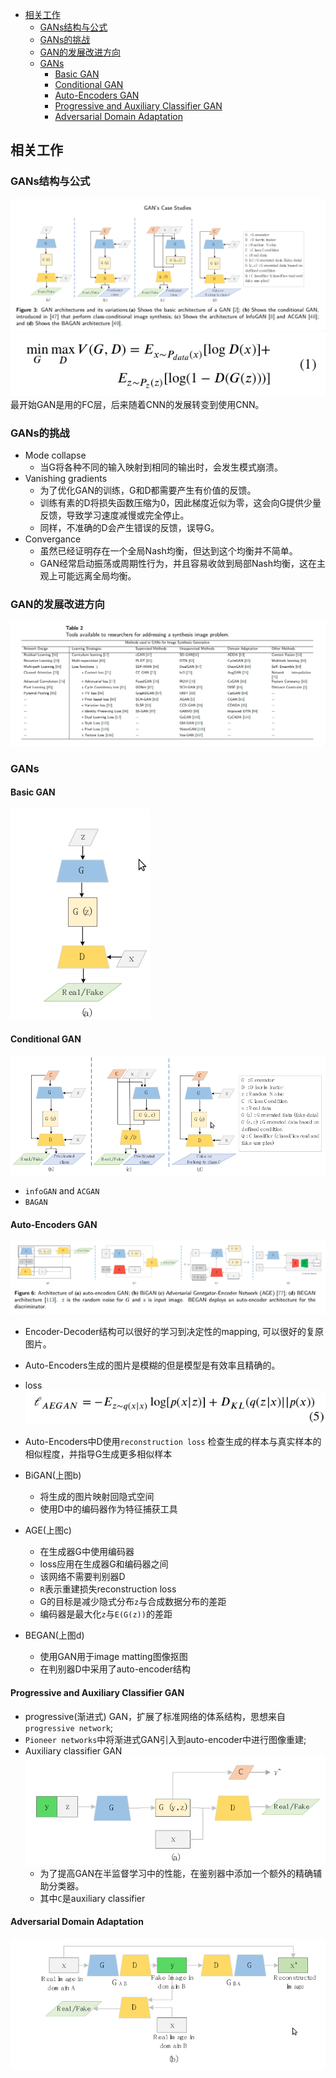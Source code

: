 
* [相关工作](#相关工作)
  - [GANs结构与公式](#gans结构与公式)
  - [GANs的挑战](#gans的挑战)
  - [GAN的发展改进方向](#gan的发展改进方向)
  - [GANs](#gans)
    + [Basic GAN](#basic-gan)
    + [Conditional GAN](#conditional-gan)
    + [Auto-Encoders GAN](#auto-encoders-gan)
    + [Progressive and Auxiliary Classifier GAN](#progressive-and-auxiliary-classifier-gan)
    + [Adversarial Domain Adaptation](#adversarial-domain-adaptation)


## 相关工作
### GANs结构与公式
![F3](./imgs/GAN-Survey/F3.png) 
![e1](./imgs/GAN-Survey/e1.png) 
最开始GAN是用的FC层，后来随着CNN的发展转变到使用CNN。

### GANs的挑战
- Mode collapse
  * 当G将各种不同的输入映射到相同的输出时，会发生模式崩溃。
- Vanishing gradients
  * 为了优化GAN的训练，G和D都需要产生有价值的反馈。
  * 训练有素的D将损失函数压缩为0，因此梯度近似为零，这会向G提供少量反馈，导致学习速度减慢或完全停止。
  * 同样，不准确的D会产生错误的反馈，误导G。
- Convergance
  * 虽然已经证明存在一个全局Nash均衡，但达到这个均衡并不简单。
  * GAN经常启动振荡或周期性行为，并且容易收敛到局部Nash均衡，这在主观上可能远离全局均衡。


### GAN的发展改进方向
![T2](./imgs/GAN-Survey/T2.png)

### GANs
#### Basic GAN
![F3.a](./imgs/GAN-Survey/F3.a.png)
#### Conditional GAN
![F3.bcd](./imgs/GAN-Survey/F3.bcd.png)
- `infoGAN` and `ACGAN`
- `BAGAN`

#### Auto-Encoders GAN
![F6](./imgs/GAN-Survey/F6.png)
- Encoder-Decoder结构可以很好的学习到决定性的mapping, 可以很好的复原图片。
- Auto-Encoders生成的图片是模糊的但是模型是有效率且精确的。
- loss
  ![e5](./imgs/GAN-Survey/e5.png)
- Auto-Encoders中D使用`reconstruction loss` 检查生成的样本与真实样本的相似程度，并指导G生成更多相似样本

- BiGAN(上图b)
  * 将生成的图片映射回隐式空间
  * 使用D中的编码器作为特征捕获工具
- AGE(上图c)
  * 在生成器G中使用编码器
  * loss应用在生成器G和编码器之间
  * 该网络不需要判别器D
  * `R`表示重建损失reconstruction loss
  * G的目标是减少隐式分布`z`与合成数据分布的差距
  * 编码器是最大化`z`与`E(G(z))`的差距
- BEGAN(上图d)
  * 使用GAN用于image matting图像抠图
  * 在判别器D中采用了auto-encoder结构

#### Progressive and Auxiliary Classifier GAN
- progressive(渐进式) GAN，扩展了标准网络的体系结构，思想来自`progressive network`;
- `Pioneer networks`中将渐进式GAN引入到auto-encoder中进行图像重建;
- Auxiliary  classifier GAN
  ![F7.a](./imgs/GAN-Survey/F7.a.png)
  * 为了提高GAN在半监督学习中的性能，在鉴别器中添加一个额外的精确辅助分类器。
  * 其中`C`是auxiliary classifier

#### Adversarial Domain Adaptation
![F7.b](./imgs/GAN-Survey/F7.b.png)
